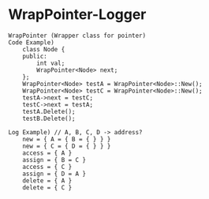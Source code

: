 # WrapPointer-Logger
    WrapPointer (Wrapper class for pointer)
    Code Example)
        class Node {
        public:
            int val;
            WrapPointer<Node> next;
        };
        WrapPointer<Node> testA = WrapPointer<Node>::New();
        WrapPointer<Node> testC = WrapPointer<Node>::New();
        testA->next = testC;
        testC->next = testA;
        testA.Delete();
        testB.Delete();
        
    Log Example) // A, B, C, D -> address?
        new = { A = { B = { } } }
        new = { C = { D = { } } }
        access = { A }
        assign = { B = C }
        access = { C }
        assign = { D = A }
        delete = { A }
        delete = { C }
      

